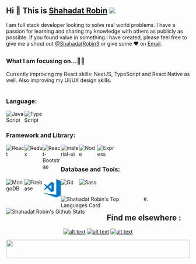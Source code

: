 ## Hi 👋 This is [Shahadat Robin](https://robin-s-portfolio.web.app/)  ![](https://komarev.com/ghpvc/?username=Sh-robin025&color=blue)

I am full stack developer looking to solve real world problems. I have a passion for learning and sharing my knowledge with others as publicly as possible. If you found value in something I have created, please feel free to give me a shout out [@ShahadatRobin3](https://twitter.com/ShahadatRobin3) or give some ♥ on [Email](sh.robin025@gmail.com).
##

### What I am focusing on...👨‍💻
Currently improving my React skills: NextJS, TypeScript and React Native as well. Also improving my UI/UX design skills.
#

### Language:
<img align="left" alt="JavaScript" width="50px" src="https://html5hive.org/wp-content/uploads/2014/06/js_800x800.jpg" />
<img align="left" alt="TypeScript" width="50px" src="https://upload.wikimedia.org/wikipedia/commons/thumb/4/4c/Typescript_logo_2020.svg/1200px-Typescript_logo_2020.svg.png" />
<br><br>

### Framework and Library:
<img align="left" alt="React" width="50px" src="https://smartdev.com/wp-content/uploads/2021/05/react-native-app-development.png" />
<img align="left" alt="Redux" width="50px" src="https://juststickers.in/wp-content/uploads/2018/08/redux.png" />
<img align="left" alt="React-Bootstrap" width="50px" src="https://crowdcast-prod.imgix.net/-KHhIzuATU2K4OVPd2sP/event-cover-5388?w=800" />
<img align="left" alt="material-ui" width="50px" src="https://img.icons8.com/color/452/material-ui.png" />
<img align="left" alt="Node" width="50px" src="https://blog.rahulbhutani.com/wp-content/uploads/2020/10/nodejs-1.png" />
<img align="left" alt="Express" width="50px" src="https://pngimage.net/wp-content/uploads/2018/05/express-js-png-5.png" />
<br><br>

### Database and Tools:
<img align="left" alt="MongoDB" width="50px" src="https://img.icons8.com/color/452/mongodb.png" />
<img align="left" alt="Firebase" width="50px" src="https://www.gstatic.com/devrel-devsite/prod/v5f61782021051fb502364887a46a1c5ce2cd6f3d29a3549e907afe67612e9bba/firebase/images/touchicon-180.png" />
<img align="left" alt="Visual Studio Code" width="50px" src="https://raw.githubusercontent.com/github/explore/80688e429a7d4ef2fca1e82350fe8e3517d3494d/topics/visual-studio-code/visual-studio-code.png" />
<img align="left" alt="Git" width="50px" src="https://avatars.githubusercontent.com/u/18133?s=200&v=4" />
<img align="left" alt="Sass" width="50px" src="https://upload.wikimedia.org/wikipedia/commons/thumb/9/96/Sass_Logo_Color.svg/1200px-Sass_Logo_Color.svg.png" />
<br>

##
<img align="left" width="45%" alt="Shahadat Robin's Top Languages Card" src="https://github-readme-stats.vercel.app/api/top-langs/?username=Sh-robin025&theme=synthwave&layout=compact" />
<a>
  <img align="left" width="50%" alt="Shahadat Robin's Github Stats" src="https://github-readme-stats.vercel.app/api?username=Sh-robin025&theme=synthwave&show_icons=true&count_private=true" />
</a>
#.


<!-- Here are some ideas to get you started:  Feel free to reach out in case you want to just get in touch also.

- 🔭 I’m currently learning at -- Programing-hero
- 🌱 I’m currently learning -- MERN stack
- 💬 Ask me about -- anything
- 📫 How to reach me ? -- social media
- 😄 Pronouns -- he/him
- ⚡ Fun fact -- i am half finish ! -->

<h2 align="center">Find me elsewhere :</h2>
<div align="center">
  
  <a href="https://www.facebook.com/Sh.Robin025/"> ![alt text](https://img.shields.io/badge/-facebook-white?style=plastic&logo=facebook)</a>
  <a href="https://www.linkedin.com/in/sh-robin025/"> ![alt text](https://img.shields.io/badge/-LinkedIn-0e76a8?style=plastic&logo=linkedIn)</a>
  <a href="https://twitter.com/ShahadatRobin3"> ![alt text](https://img.shields.io/badge/-twitter-white?style=plastic&logo=twitter)</a>
  
</div>

<img src="https://raw.githubusercontent.com/matfantinel/matfantinel/master/waves.svg" width="100%" height="50">
